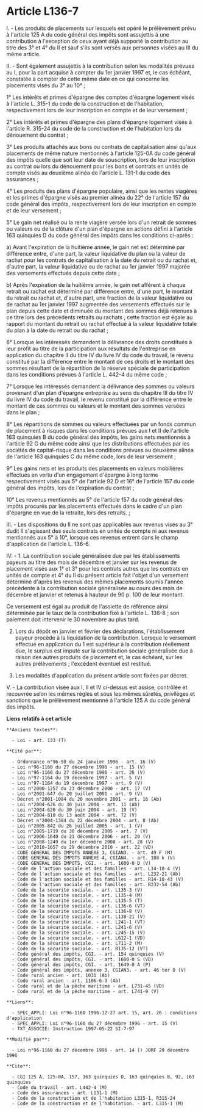 # Article L136-7

I. - Les produits de placements sur lesquels est opéré le prélèvement prévu à l'article 125 A du code général des impôts sont
assujettis à une contribution à l'exception de ceux ayant déjà supporté la contribution au titre des 3° et 4° du II et sauf
s'ils sont versés aux personnes visées au III du même article.

II. - Sont également assujettis à la contribution selon les modalités prévues au I, pour la part acquise à compter du 1er
janvier 1997 et, le cas échéant, constatée à compter de cette même date en ce qui concerne les placements visés du 3° au
10° ;

1° Les intérêts et primes d'épargne des comptes d'épargne logement visés à l'article L. 315-1 du code de la construction et
de l'habitation, respectivement lors de leur inscription en compte et de leur versement ;

2° Les intérêts et primes d'épargne des plans d'épargne logement visés à l'article R. 315-24 du code de la construction et de
l'habitation lors du dénouement du contrat ;

3° Les produits attachés aux bons ou contrats de capitalisation ainsi qu'aux placements de même nature mentionnés à l'article
125-0A du code général des impôts quelle que soit leur date de souscription, lors de leur inscription au contrat ou lors du
dénouement pour les bons et contrats en unités de compte visés au deuxième alinéa de l'article L. 131-1 du code des
assurances ;

4° Les produits des plans d'épargne populaire, ainsi que les rentes viagères et les primes d'épargne visés au premier alinéa
du 22° de l'article 157 du code général des impôts, respectivement lors de leur inscription en compte et de leur versement ;

5° Le gain net réalisé ou la rente viagère versée lors d'un retrait de sommes ou valeurs ou de la clôture d'un plan d'épargne
en actions défini à l'article 163 quinquies D du code général des impôts dans les conditions ci-après :

a) Avant l'expiration de la huitième année, le gain net est déterminé par différence entre, d'une part, la valeur liquidative
du plan ou la valeur de rachat pour les contrats de capitalisation à la date du retrait ou du rachat et, d'autre part, la
valeur liquidative ou de rachat au 1er janvier 1997 majorée des versements effectués depuis cette date ;

b) Après l'expiration de la huitième année, le gain net afférent à chaque retrait ou rachat est déterminé par différence
entre, d'une part, le montant du retrait ou rachat et, d'autre part, une fraction de la valeur liquidative ou de rachat au
1er janvier 1997 augmentée des versements effectués sur le plan depuis cette date et diminuée du montant des sommes déjà
retenues à ce titre lors des précédents retraits ou rachats ; cette fraction est égale au rapport du montant du retrait ou
rachat effectué à la valeur liquidative totale du plan à la date du retrait ou du rachat ;

6° Lorsque les intéressés demandent la délivrance des droits constitués à leur profit au titre de la participation aux
résultats de l'entreprise en application du chapitre II du titre IV du livre IV du code du travail, le revenu constitué par
la différence entre le montant de ces droits et le montant des sommes résultant de la répartition de la réserve spéciale de
participation dans les conditions prévues à l'article L. 442-4 du même code ;

7° Lorsque les intéressés demandent la délivrance des sommes ou valeurs provenant d'un plan d'épargne entreprise au sens du
chapitre III du titre IV du livre IV du code du travail, le revenu constitué par la différence entre le montant de ces sommes
ou valeurs et le montant des sommes versées dans le plan ;

8° Les répartitions de sommes ou valeurs effectuées par un fonds commun de placement à risques dans les conditions prévues
aux I et II de l'article 163 quinquies B du code général des impôts, les gains nets mentionnés à l'article 92 G du même code
ainsi que les distributions effectuées par les sociétés de capital-risque dans les conditions prévues au deuxième alinéa de
l'article 163 quinquies C du même code, lors de leur versement ;

9° Les gains nets et les produits des placements en valeurs mobilières effectués en vertu d'un engagement d'épargne à long
terme respectivement visés aux 5° de l'article 92 D et 16° de l'article 157 du code général des impôts, lors de l'expiration
du contrat ;

10° Les revenus mentionnés au 5° de l'article 157 du code général des impôts procurés par les placements effectués dans le
cadre d'un plan d'épargne en vue de la retraite, lors des retraits. ;

III. - Les dispositions du II ne sont pas applicables aux revenus visés au 3° dudit II s'agissant des seuls contrats en
unités de compte ni aux revenus mentionnés aux 5° à 10°, lorsque ces revenus entrent dans le champ d'application de l'article
L. 136-6.

IV. - 1. La contribution sociale généralisée due par les établissements payeurs au titre des mois de décembre et janvier sur
les revenus de placement visés aux 1° et 3° pour les contrats autres que les contrats en unités de compte et 4° du II du
présent article fait l'objet d'un versement déterminé d'après les revenus des mêmes placements soumis l'année précédente à la
contribution sociale généralisée au cours des mois de décembre et janvier et retenus à hauteur de 90 p. 100 de leur montant.

Ce versement est égal au produit de l'assiette de référence ainsi déterminée par le taux de la contribution fixé à l'article
L. 136-8 ; son paiement doit intervenir le 30 novembre au plus tard.

2. Lors du dépôt en janvier et février des déclarations, l'établissement payeur procède à la liquidation de la contribution.
Lorsque le versement effectué en application du 1 est supérieur à la contribution réellement due, le surplus est imputé sur
la contribution sociale généralisée due à raison des autres produits de placement et, le cas échéant, sur les autres
prélèvements ; l'excédent éventuel est restitué.

3. Les modalités d'application du présent article sont fixées par décret.

V. - La contribution visée aux I, II et IV ci-dessus est assise, contrôlée et recouvrée selon les mêmes règles et sous les
mêmes sûretés, privilèges et sanctions que le prélèvement mentionné à l'article 125 A du code général des impôts.

**Liens relatifs à cet article**

	**Anciens textes**:

	  - Loi - art. 133 (T)

	**Cité par**:

	  - Ordonnance n°96-50 du 24 janvier 1996 - art. 16 (V)
	  - Loi n°96-1160 du 27 décembre 1996 - art. 15 (V)
	  - Loi n°96-1160 du 27 décembre 1996 - art. 26 (V)
	  - Loi n°97-1164 du 19 décembre 1997 - art. 5 (V)
	  - Loi n°97-1164 du 19 décembre 1997 - art. 9 (V)
	  - Loi n°2000-1257 du 23 décembre 2000 - art. 17 (V)
	  - Loi n°2001-647 du 20 juillet 2001 - art. 9 (V)
	  - Décret n°2001-1084 du 20 novembre 2001 - art. 16 (Ab)
	  - Loi n°2004-626 du 30 juin 2004 - art. 11 (Ab)
	  - Loi n°2004-626 du 30 juin 2004 - art. 19 (V)
	  - Loi n°2004-810 du 13 août 2004 - art. 72 (V)
	  - Décret n°2004-1384 du 22 décembre 2004 - art. 8 (Ab)
	  - Loi n°2005-842 du 26 juillet 2005 - art. 1 (V)
	  - Loi n°2005-1719 du 30 décembre 2005 - art. 7 (V)
	  - Loi n°2006-1640 du 21 décembre 2006 - art. 20 (V)
	  - Loi n°2008-1249 du 1er décembre 2008 - art. 28 (V)
	  - Loi n°2010-1657 du 29 décembre 2010 - art. 22 (VD)
	  - CODE GENERAL DES IMPOTS ANNEXE 3, CGIAN3. - art. 49 F (M)
	  - CODE GENERAL DES IMPOTS ANNEXE 4, CGIAN4. - art. 188 k (V)
	  - CODE GENERAL DES IMPOTS, CGI. - art. 1600-0 D (V)
	  - Code de l'action sociale et des familles - art. L14-10-4 (V)
	  - Code de l'action sociale et des familles - art. L232-21 (Ab)
	  - Code de l'action sociale et des familles - art. R14-10-43 (V)
	  - Code de l'action sociale et des familles - art. R232-54 (Ab)
	  - Code de la sécurité sociale. - art. L135-3 (V)
	  - Code de la sécurité sociale. - art. L135-4 (M)
	  - Code de la sécurité sociale. - art. L135-5 (T)
	  - Code de la sécurité sociale. - art. L136-6 (VT)
	  - Code de la sécurité sociale. - art. L136-8 (V)
	  - Code de la sécurité sociale. - art. L138-21 (V)
	  - Code de la sécurité sociale. - art. L241-1 (VT)
	  - Code de la sécurité sociale. - art. L241-6 (V)
	  - Code de la sécurité sociale. - art. L245-15 (V)
	  - Code de la sécurité sociale. - art. L612-1 (VD)
	  - Code de la sécurité sociale. - art. L711-2 (M)
	  - Code de la sécurité sociale. - art. R135-12 (VT)
	  - Code général des impôts, CGI. - art. 154 quinquies (V)
	  - Code général des impôts, CGI. - art. 1600-0 S (VD)
	  - Code général des impôts, CGI. - art. 1649-0 A (P)
	  - Code général des impôts, annexe 3, CGIAN3. - art. 46 ter D (V)
	  - Code rural ancien - art. 1031 (Ab)
	  - Code rural ancien - art. 1106-6-3 (Ab)
	  - Code rural et de la pêche maritime - art. L731-45 (VD)
	  - Code rural et de la pêche maritime - art. L741-9 (V)

	**Liens**:

	  - SPEC_APPLI: Loi n°96-1160 1996-12-27 art. 15, art. 26 : conditions d'application
	  - SPEC_APPLI: Loi n°96-1160 du 27 décembre 1996 - art. 15 (V)
	  - TXT_ASSOCIE: Instruction 1997-05-22 SI-7-97

	**Modifié par**:

	  - Loi n°96-1160 du 27 décembre 1996 - art. 14 () JORF 29 décembre 1996

	**Cite**:

	  - CGI 125 A, 125-0A, 157, 163 quinquies D, 163 quinquies B, 92, 163 quinquies
	  - Code du travail - art. L442-4 (M)
	  - Code des assurances - art. L131-1 (M)
	  - Code de la construction et de l'habitation L315-1, R315-24
	  - Code de la construction et de l'habitation. - art. L315-1 (M)
